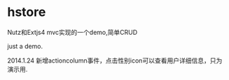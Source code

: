 hstore
======

Nutz和Extjs4 mvc实现的一个demo,简单CRUD

just a demo.

2014.1.24
新增actioncolumn事件，点击性别icon可以查看用户详细信息，只为演示用.

